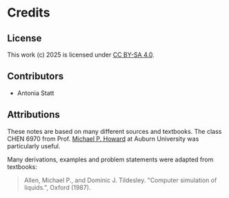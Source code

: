 # Credits

## License

This work (c) 2025 is licensed under
[CC BY-SA 4.0](https://creativecommons.org/licenses/by-sa/4.0/).

## Contributors

- Antonia Statt

## Attributions

These notes are based on many different sources and textbooks.
The class CHEN 6970 from Prof. [Michael P. Howard](https://www.eng.auburn.edu/directory/mph0043) at Auburn University was particularly useful.

Many derivations, examples and problem statements were adapted from textbooks:

> Allen, Michael P., and Dominic J. Tildesley. "Computer simulation of liquids.", Oxford (1987).
